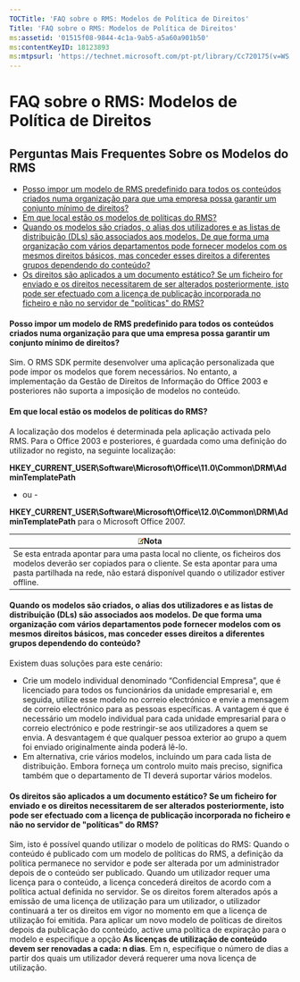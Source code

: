 ```yaml
---
TOCTitle: 'FAQ sobre o RMS: Modelos de Política de Direitos'
Title: 'FAQ sobre o RMS: Modelos de Política de Direitos'
ms:assetid: '01515f08-9844-4c1a-9ab5-a5a60a901b50'
ms:contentKeyID: 18123893
ms:mtpsurl: 'https://technet.microsoft.com/pt-pt/library/Cc720175(v=WS.10)'
---
```


FAQ sobre o RMS: Modelos de Política de Direitos
================================================

Perguntas Mais Frequentes Sobre os Modelos do RMS
-------------------------------------------------

-   [Posso impor um modelo de RMS predefinido para todos os conteúdos criados numa organização para que uma empresa possa garantir um conjunto mínimo de direitos?](#bkmk_57)
-   [Em que local estão os modelos de políticas do RMS?](#bkmk_58)
-   [Quando os modelos são criados, o alias dos utilizadores e as listas de distribuição (DLs) são associados aos modelos. De que forma uma organização com vários departamentos pode fornecer modelos com os mesmos direitos básicos, mas conceder esses direitos a diferentes grupos dependendo do conteúdo?](#bkmk_59)
-   [Os direitos são aplicados a um documento estático? Se um ficheiro for enviado e os direitos necessitarem de ser alterados posteriormente, isto pode ser efectuado com a licença de publicação incorporada no ficheiro e não no servidor de "políticas" do RMS?](#bkmk_60)

<span id="BKMK_57"></span>
#### Posso impor um modelo de RMS predefinido para todos os conteúdos criados numa organização para que uma empresa possa garantir um conjunto mínimo de direitos?

Sim. O RMS SDK permite desenvolver uma aplicação personalizada que pode impor os modelos que forem necessários. No entanto, a implementação da Gestão de Direitos de Informação do Office 2003 e posteriores não suporta a imposição de modelos no conteúdo.

<span id="BKMK_58"></span>
#### Em que local estão os modelos de políticas do RMS?

A localização dos modelos é determinada pela aplicação activada pelo RMS. Para o Office 2003 e posteriores, é guardada como uma definição do utilizador no registo, na seguinte localização:

**HKEY\_CURRENT\_USER\\Software\\Microsoft\\Office\\11.0\\Common\\DRM\\AdminTemplatePath**

- ou -

**HKEY\_CURRENT\_USER\\Software\\Microsoft\\Office\\12.0\\Common\\DRM\\AdminTemplatePath** para o Microsoft Office 2007.

| ![](/security-updates/images/Cc720175.note(WS.10).gif)Nota                                                                                                                                                                |
|--------------------------------------------------------------------------------------------------------------------------------------------------------------------------------------------------------------------------------------|
| Se esta entrada apontar para uma pasta local no cliente, os ficheiros dos modelos deverão ser copiados para o cliente. Se esta apontar para uma pasta partilhada na rede, não estará disponível quando o utilizador estiver offline. |

<span id="BKMK_59"></span>
#### Quando os modelos são criados, o alias dos utilizadores e as listas de distribuição (DLs) são associados aos modelos. De que forma uma organização com vários departamentos pode fornecer modelos com os mesmos direitos básicos, mas conceder esses direitos a diferentes grupos dependendo do conteúdo?

Existem duas soluções para este cenário:

-   Crie um modelo individual denominado “Confidencial Empresa”, que é licenciado para todos os funcionários da unidade empresarial e, em seguida, utilize esse modelo no correio electrónico e envie a mensagem de correio electrónico para as pessoas específicas. A vantagem é que é necessário um modelo individual para cada unidade empresarial para o correio electrónico e pode restringir-se aos utilizadores a quem se envia. A desvantagem é que qualquer pessoa exterior ao grupo a quem foi enviado originalmente ainda poderá lê-lo.
-   Em alternativa, crie vários modelos, incluindo um para cada lista de distribuição. Embora forneça um controlo muito mais preciso, significa também que o departamento de TI deverá suportar vários modelos.

<span id="BKMK_60"></span>
#### Os direitos são aplicados a um documento estático? Se um ficheiro for enviado e os direitos necessitarem de ser alterados posteriormente, isto pode ser efectuado com a licença de publicação incorporada no ficheiro e não no servidor de "políticas" do RMS?

Sim, isto é possível quando utilizar o modelo de políticas do RMS: Quando o conteúdo é publicado com um modelo de políticas do RMS, a definição da política permanece no servidor e pode ser alterada por um administrador depois de o conteúdo ser publicado. Quando um utilizador requer uma licença para o conteúdo, a licença concederá direitos de acordo com a política actual definida no servidor. Se os direitos forem alterados após a emissão de uma licença de utilização para um utilizador, o utilizador continuará a ter os direitos em vigor no momento em que a licença de utilização foi emitida. Para aplicar um novo modelo de políticas de direitos depois da publicação do conteúdo, active uma política de expiração para o modelo e especifique a opção **As licenças de utilização de conteúdo devem ser renovadas a cada: n dias**. Em n, especifique o número de dias a partir dos quais um utilizador deverá requerer uma nova licença de utilização.
